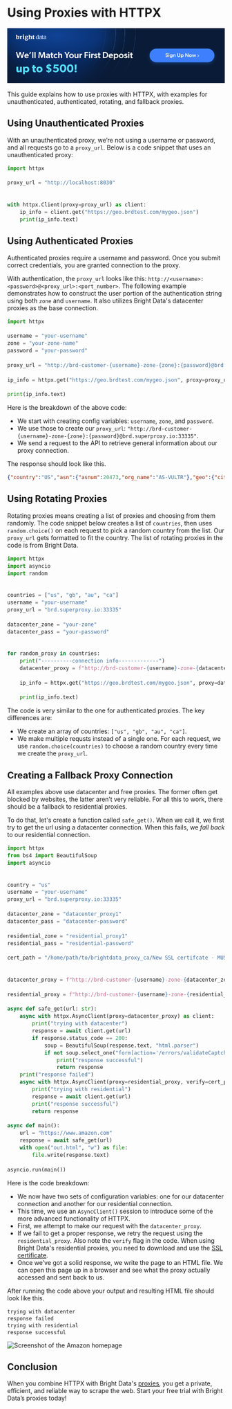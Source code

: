 # Using Proxies with HTTPX

[![Promo](https://github.com/luminati-io/LinkedIn-Scraper/raw/main/Proxies%20and%20scrapers%20GitHub%20bonus%20banner.png)](https://brightdata.com/) 

This guide explains how to use proxies with HTTPX, with examples for unauthenticated, authenticated, rotating, and fallback proxies.

## Using Unauthenticated Proxies

With an unauthenticated proxy, we’re not using a username or password, and all requests go to a `proxy_url`. Below is a code snippet that uses an unauthenticated proxy:

```python
import httpx

proxy_url = "http://localhost:8030"


with httpx.Client(proxy=proxy_url) as client:
    ip_info = client.get("https://geo.brdtest.com/mygeo.json")
    print(ip_info.text)
```

## Using Authenticated Proxies

Authenticated proxies require a username and password. Once you submit correct credentials, you are granted connection to the proxy.

With authentication, the `proxy_url` looks like this: `http://<username>:<password>@<proxy_url>:<port_number>`. The following example demonstrates how to construct the user portion of the authentication string using both `zone` and `username`. It also utilizes Bright Data's datacenter proxies as the base connection.

```python
import httpx

username = "your-username"
zone = "your-zone-name"
password = "your-password"

proxy_url = "http://brd-customer-{username}-zone-{zone}:{password}@brd.superproxy.io:33335"

ip_info = httpx.get("https://geo.brdtest.com/mygeo.json", proxy=proxy_url)

print(ip_info.text)
```

Here is the breakdown of the above code:

- We start with creating config variables: `username`, `zone`, and `password`.
- We use those to create our `proxy_url`: `"http://brd-customer-{username}-zone-{zone}:{password}@brd.superproxy.io:33335"`.
- We send a request to the API to retrieve general information about our proxy connection.

The response should look like this.

```json
{"country":"US","asn":{"asnum":20473,"org_name":"AS-VULTR"},"geo":{"city":"","region":"","region_name":"","postal_code":"","latitude":37.751,"longitude":-97.822,"tz":"America/Chicago"}}

```

## Using Rotating Proxies

Rotating proxies means creating a list of proxies and choosing from them randomly. The code snippet below creates a list of `countries`, then uses `random.choice()` on each request to pick a random country from the list. Our `proxy_url` gets formatted to fit the country. The list of rotating proxies in the code is from Bright Data.

```python
import httpx
import asyncio
import random


countries = ["us", "gb", "au", "ca"]
username = "your-username"
proxy_url = "brd.superproxy.io:33335"

datacenter_zone = "your-zone"
datacenter_pass = "your-password"


for random_proxy in countries:
    print("----------connection info-------------")
    datacenter_proxy = f"http://brd-customer-{username}-zone-{datacenter_zone}-country-{random.choice(countries)}:{datacenter_pass}@{proxy_url}"

    ip_info = httpx.get("https://geo.brdtest.com/mygeo.json", proxy=datacenter_proxy)

    print(ip_info.text)
```

The code is very similar to the one for authenticated proxies. The key differences are:

- We create an array of countries: `["us", "gb", "au", "ca"]`.
- We make multiple requsts instead of a single one. For each request, we use `random.choice(countries)` to choose a random country every time we create the `proxy_url`.

## Creating a Fallback Proxy Connection

All examples above use datacenter and free proxies. The former often get blocked by websites, the latter aren’t very reliable. For all this to work, there should be a fallback to residential proxies.

To do that, let's create a function called `safe_get()`. When we call it, we first try to get the url using a datacenter connection. When this fails, we _fall back_ to our residential connection.

```python
import httpx
from bs4 import BeautifulSoup
import asyncio


country = "us"
username = "your-username"
proxy_url = "brd.superproxy.io:33335"

datacenter_zone = "datacenter_proxy1"
datacenter_pass = "datacenter-password"

residential_zone = "residential_proxy1"
residential_pass = "residential-password"

cert_path = "/home/path/to/brightdata_proxy_ca/New SSL certifcate - MUST BE USED WITH PORT 33335/BrightData SSL certificate (port 33335).crt"


datacenter_proxy = f"http://brd-customer-{username}-zone-{datacenter_zone}-country-{country}:{datacenter_pass}@{proxy_url}"

residential_proxy = f"http://brd-customer-{username}-zone-{residential_zone}-country-{country}:{residential_pass}@{proxy_url}"

async def safe_get(url: str):
    async with httpx.AsyncClient(proxy=datacenter_proxy) as client:
        print("trying with datacenter")
        response = await client.get(url)
        if response.status_code == 200:
            soup = BeautifulSoup(response.text, "html.parser")
            if not soup.select_one("form[action='/errors/validateCaptcha']"):
                print("response successful")
                return response
    print("response failed")
    async with httpx.AsyncClient(proxy=residential_proxy, verify=cert_path) as client:
        print("trying with residential")
        response = await client.get(url)
        print("response successful")
        return response

async def main():
    url = "https://www.amazon.com"
    response = await safe_get(url)
    with open("out.html", "w") as file:
        file.write(response.text)

asyncio.run(main())
```

Here is the code breakdown:

- We now have two sets of configuration variables: one for our datacenter connection and another for our residential connection.
- This time, we use an `AsyncClient()` session to introduce some of the more advanced functionality of HTTPX.
- First, we attempt to make our request with the `datacenter_proxy`.
- If we fail to get a proper response, we retry the request using the `residential_proxy`. Also note the `verify` flag in the code. When using Bright Data's residential proxies, you need to download and use the [SSL certificate](https://docs.brightdata.com/general/account/ssl-certificate).
- Once we’ve got a solid response, we write the page to an HTML file. We can open this page up in a browser and see what the proxy actually accessed and sent back to us.

After running the code above your output and resulting HTML file should look like this.

```
trying with datacenter
response failed
trying with residential
response successful
```

![Screenshot of the Amazon homepage](https://brightdata.com/wp-content/uploads/2025/01/image-1024x490.png)

## Conclusion

When you combine HTTPX with Bright Data's [proxies](https://brightdata.com/proxy-types), you get a private, efficient, and reliable way to scrape the web. Start your free trial with Bright Data’s proxies today!